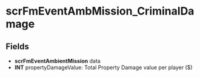 # scrFmEventAmbMission_CriminalDamage

## Fields
* **scrFmEventAmbientMission** data
* **INT** propertyDamageValue: Total Property Damage value per player ($)